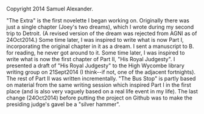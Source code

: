 Copyright 2014 Samuel Alexander.

"The Extra" is the first novelette I began working on.  Originally there was just a single chapter (Joey's two dreams), which I wrote
during my second trip to Detroit.  (A revised version of the dream was rejected from AGNI as of 24Oct2014.)
Some time later, I was inspired to write what is now Part I, incorporating the original chapter in it as a dream.
I sent a manuscript to B. for reading, he never got around to it.  Some time later, I was inspired to write what is now
the first chapter of Part II, "His Royal Judgesty".  I presented a draft of "His Royal Judgesty" to the High Wycombe library
writing group on 21Sept2014 (I think--if not, one of the adjacent fortnights).  The rest of Part II was written
incrementally.  "The Bus Stop" is partly based on material from the same writing session which inspired Part I in the first
place (and is also very vaguely based on a real life event in my life).  The last change (24Oct2014) before putting the project on Github
was to make the presiding judge's gavel be a "silver hammer".
